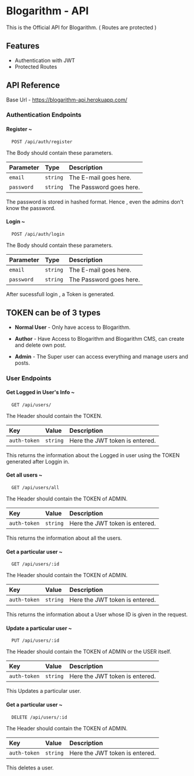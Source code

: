 
# Blogarithm - API

This is the Official API for Blogarithm. ( Routes are protected )


## Features

- Authentication with JWT
- Protected Routes


## API Reference
Base Url - https://blogarithm-api.herokuapp.com/

### Authentication Endpoints

#### Register ~

```http
  POST /api/auth/register
```
The Body should contain these parameters.

| Parameter | Type     | Description                |
| :-------- | :------- | :------------------------- |
| `email` | `string` | The E-mail goes here. |
| `password` | `string` | The Password goes here. |

The password is stored in hashed format. Hence , even the admins don't know the password.


#### Login ~

```http
  POST /api/auth/login
```
The Body should contain these parameters.

| Parameter | Type     | Description                |
| :-------- | :------- | :------------------------- |
| `email` | `string` | The E-mail goes here. |
| `password` | `string` | The Password goes here. |

After sucessfull login , a Token is generated. 

## TOKEN can be of 3 types

- **Normal User** - Only have access to Blogarithm.

- **Author** - Have Access to Blogarithm and Blogarithm CMS, can create and delete own post.

- **Admin** - The Super user can access everything and manage users and posts.

### User Endpoints

#### Get Logged in User's Info ~

```http
  GET /api/users/
```
The Header should contain the TOKEN.

| Key | Value     | Description                |
| :-------- | :------- | :------------------------- |
| `auth-token` | `string` | Here the JWT token is entered. |

This returns the information about the Logged in user using the TOKEN generated after Loggin in.

#### Get all users ~

```http
  GET /api/users/all
```
The Header should contain the TOKEN of ADMIN.

| Key | Value     | Description                |
| :-------- | :------- | :------------------------- |
| `auth-token` | `string` | Here the JWT token is entered. |

This returns the information about all the users.

#### Get a particular user ~

```http
  GET /api/users/:id
```
The Header should contain the TOKEN of ADMIN.

| Key | Value     | Description                |
| :-------- | :------- | :------------------------- |
| `auth-token` | `string` | Here the JWT token is entered. |

This returns the information about a User whose ID is given in the request.

#### Update a particular user ~

```http
  PUT /api/users/:id
```
The Header should contain the TOKEN of ADMIN or the USER itself.

| Key | Value     | Description                |
| :-------- | :------- | :------------------------- |
| `auth-token` | `string` | Here the JWT token is entered. |

This Updates a particular user.

#### Get a particular user ~

```http
  DELETE /api/users/:id
```
The Header should contain the TOKEN of ADMIN.

| Key | Value     | Description                |
| :-------- | :------- | :------------------------- |
| `auth-token` | `string` | Here the JWT token is entered. |

This deletes a user.

